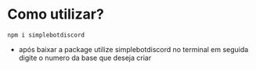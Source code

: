 # Como utilizar?

```shell
npm i simplebotdiscord
```

- após baixar a package utilize simplebotdiscord no terminal em seguida digite o numero da base que deseja criar